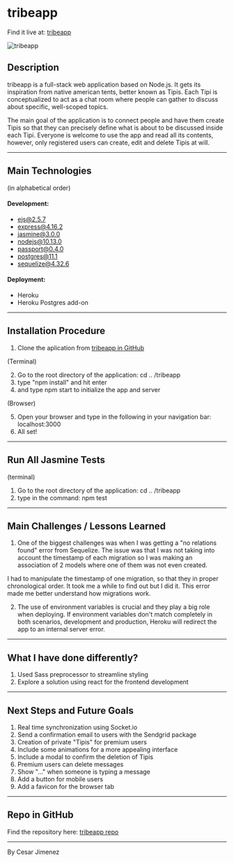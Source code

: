 # tribeapp

Find it live at: [tribeapp](https://cesar-jimenez-tribeapp.herokuapp.com/)



![tribeapp](https://www.dropbox.com/s/3nm9h9s7pn7b63x/tribeapp.JPG?raw=true "tribeapp screenshot")

## Description

tribeapp is a full-stack web application based on Node.js. It gets its inspiration from native american tents, 
better known as Tipis. Each Tipi is conceptualized to act as a chat room where people can gather to discuss about
specific, well-scoped topics. 

The main goal of the application is to connect people and have them create Tipis so that they can precisely define 
what is about to be discussed inside each Tipi. Everyone is welcome to use the app and read all its contents,
however, only registered users can create, edit and delete Tipis at will.

---
## Main Technologies 
(in alphabetical order)

#### Development:

* ejs@2.5.7
* express@4.16.2
* jasmine@3.0.0
* nodejs@10.13.0
* passport@0.4.0
* postgres@11.1
* sequelize@4.32.6

#### Deployment:

* Heroku
* Heroku Postgres add-on

---

## Installation Procedure

1. Clone the aplication from [tribeapp in GitHub](https://github.com/Cesar-Jim/tribeapp)

(Terminal)

2. Go to the root directory of the application: cd .. /tribeapp
3. type "npm install" and hit enter
4. and type npm start to initialize the app and server

(Browser)

5. Open your browser and type in the following in your navigation bar: localhost:3000
6. All set!

---

## Run All Jasmine Tests 

(terminal)

1. Go to the root directory of the application: cd .. /tribeapp
2. type in the command: npm test

---

## Main Challenges / Lessons Learned

1. One of the biggest challenges was when I was getting a "no relations found" error from Sequelize. The issue was 
that I was not taking into account the timestamp of each migration so I was making an association of 2 models where
one of them was not even created.

I had to manipulate the timestamp of one migration, so that they in proper chronological order. It took me a while 
to find out but I did it. This error made me better understand how migrations work. 

2. The use of environment variables is crucial and they play a big role when deploying. If environment variables don't
match completely in both scenarios, development and production, Heroku will redirect the app to an internal server error.

---

## What I have done differently?

1. Used Sass preprocessor to streamline styling
2. Explore a solution using react for the frontend development

---

## Next Steps and Future Goals

1. Real time synchronization using Socket.io
2. Send a confirmation email to users with the Sendgrid package
3. Creation of private "Tipis" for premium users
4. Include some animations for a more appealing interface
5. Include a modal to confirm the deletion of Tipis
6. Premium users can delete messages
7. Show "..." when someone is typing a message
8. Add a button for mobile users
9. Add a favicon for the browser tab

---

## Repo in GitHub

Find the repository here: [tribeapp repo](https://github.com/Cesar-Jim/tribeapp)

---

By Cesar Jimenez
